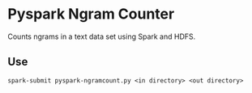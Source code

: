 # Pyspark Ngram Counter

Counts ngrams in a text data set using Spark and HDFS.

## Use

    spark-submit pyspark-ngramcount.py <in directory> <out directory>
